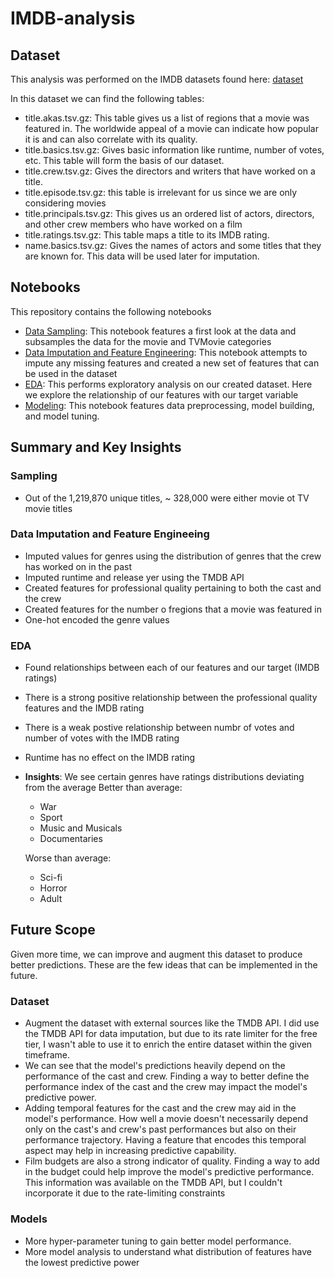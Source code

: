 # IMDB-analysis

## Dataset

This analysis was performed on the IMDB datasets found here: [dataset](https://www.imdb.com/interfaces/)

In this dataset we can find the following tables:

- title.akas.tsv.gz: This table gives us a list of regions that a movie was featured in. The worldwide appeal of a movie can indicate how popular it is and can also correlate with its quality.
- title.basics.tsv.gz: Gives basic information like runtime, number of votes, etc. This table will form the basis of our dataset.
- title.crew.tsv.gz: Gives the directors and writers that have worked on a title.
- title.episode.tsv.gz: this table is irrelevant for us since we are only considering movies
- title.principals.tsv.gz: This gives us an ordered list of actors, directors, and other crew members who have worked on a film
- title.ratings.tsv.gz: This table maps a title to its IMDB rating.
- name.basics.tsv.gz: Gives the names of actors and some titles that they are known for. This data will be used later for imputation.

## Notebooks

This repository contains the following notebooks

- [Data Sampling](Data%20Imputation%20and%20Feature%20Engineering.ipynb): This notebook features a first look at the data and subsamples the data for the movie and TVMovie categories
- [Data Imputation and Feature Engineering](Data%20Imputation%20and%20Feature%20Engineering.ipynb): This notebook attempts to impute any missing features and created a new set of features that can be used in the dataset
- [EDA](EDA.ipynb): This performs exploratory analysis on our created dataset. Here we explore the relationship of our features with our target variable 
- [Modeling](Modeling.ipynb): This notebook features data preprocessing, model building, and model tuning.

## Summary and Key Insights

### Sampling
- Out of the 1,219,870 unique titles, ~ 328,000 were either movie ot TV movie titles

### Data Imputation and Feature Engineeing

- Imputed values for genres using the distribution of genres that the crew has worked on in the past
- Imputed runtime and release yer using the TMDB API
- Created features for professional quality pertaining to both the cast and the crew 
- Created features for the number o fregions that a movie was featured in
- One-hot encoded the genre values

### EDA

- Found relationships between each of our features and our target (IMDB ratings)
- There is a strong positive relationship between the professional quality features and the IMDB rating
- There is a weak postive relationship between numbr of votes and number of votes with the IMDB rating
- Runtime has no effect on the IMDB rating
- **Insights**: We see certain genres have ratings distributions deviating from the average
    Better than average:
    - War
    - Sport
    - Music and Musicals
    - Documentaries

    Worse than average:
    - Sci-fi
    - Horror
    - Adult



## Future Scope

Given more time, we can improve and augment this dataset to produce better predictions. These are the few ideas that can be implemented in the future.

### Dataset

- Augment the dataset with external sources like the TMDB API. I did use the TMDB API for data imputation, but due to its rate limiter for the free tier, I wasn't able to use it to enrich the entire dataset within the given timeframe.
- We can see that the model's predictions heavily depend on the performance of the cast and crew. Finding a way to better define the performance index of the cast and the crew may impact the model's predictive power.
- Adding temporal features for the cast and the crew may aid in the model's performance. How well a movie doesn't necessarily depend only on the cast's and crew's past performances but also on their performance trajectory. Having a feature that encodes this temporal aspect may help in increasing predictive capability.
- Film budgets are also a strong indicator of quality. Finding a way to add in the budget could help improve the model's predictive performance. This information was available on the TMDB API, but I couldn't incorporate it due to the rate-limiting constraints

### Models
- More hyper-parameter tuning to gain better model performance.
- More model analysis to understand what distribution of features have the lowest predictive power




